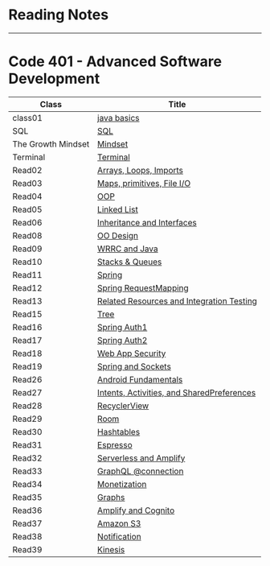 # Reading Notes
---
# Code 401 - Advanced Software Development


| Class      | Title |
| ----------- | ----------- |
| class01      | [java basics](https://hashem98.github.io/reading-notes/basics/Basic)       |
| SQL      | [SQL](https://hashem98.github.io/reading-notes/SQL/SQL)       |
| The Growth Mindset      | [Mindset](https://hashem98.github.io/reading-notes/Mindset/Mindset)       |
| Terminal      | [Terminal](https://hashem98.github.io/reading-notes/Terminal/TERMINAL)       |
| Read02  | [Arrays, Loops, Imports](https://hashem98.github.io/reading-notes/class02/Read02)       |
| Read03  | [Maps, primitives, File I/O](https://hashem98.github.io/reading-notes/class03/Read03)       |
| Read04  | [OOP](https://hashem98.github.io/reading-notes/class04/Read04)       |
| Read05  | [Linked List](https://hashem98.github.io/reading-notes/class05/Read05)       |
| Read06  | [Inheritance and Interfaces](https://hashem98.github.io/reading-notes/class06/Read06)       |
| Read08  | [OO Design](https://hashem98.github.io/reading-notes/class08/Read08)       |
| Read09  | [WRRC and Java](https://hashem98.github.io/reading-notes/class09/Read09)       |
| Read10  | [ Stacks & Queues](https://hashem98.github.io/reading-notes/class10/Read10)       |
| Read11  | [Spring](https://hashem98.github.io/reading-notes/class11/Read11)       |
| Read12  | [Spring RequestMapping](https://hashem98.github.io/reading-notes/class12/Read12)       |
| Read13  | [Related Resources and Integration Testing](https://hashem98.github.io/reading-notes/class13/Read13)       |
| Read15  | [Tree](https://hashem98.github.io/reading-notes/class15/Read15)       |
| Read16  | [Spring Auth1](https://hashem98.github.io/reading-notes/class16/Read16)       |
| Read17  | [Spring Auth2](https://hashem98.github.io/reading-notes/class17/Read17)       |
| Read18  | [Web App Security](https://hashem98.github.io/reading-notes/class18/Read18)       |
| Read19  | [Spring and Sockets](https://hashem98.github.io/reading-notes/class19/Read19)       |
| Read26  | [Android Fundamentals](https://hashem98.github.io/reading-notes/class26/Read26)       |
| Read27  | [Intents, Activities, and SharedPreferences](https://hashem98.github.io/reading-notes/class27/Read27)       |
| Read28  | [RecyclerView](https://hashem98.github.io/reading-notes/class28/Read28)       |
| Read29  | [Room](https://hashem98.github.io/reading-notes/class29/read29)       |
| Read30  | [Hashtables](https://hashem98.github.io/reading-notes/class30/Read30)       |
| Read31  | [Espresso](https://hashem98.github.io/reading-notes/class31/Read31)       |
| Read32  | [Serverless and Amplify](https://hashem98.github.io/reading-notes/class32/Read32)       |
| Read33  | [GraphQL @connection](https://hashem98.github.io/reading-notes/class33/Read33)       |
| Read34  | [Monetization](https://hashem98.github.io/reading-notes/class34/Read34)       |
| Read35  | [Graphs](https://hashem98.github.io/reading-notes/class35/Read35)      |
| Read36  | [Amplify and Cognito](https://hashem98.github.io/reading-notes/class36/Read36)      |
| Read37  | [Amazon S3](https://hashem98.github.io/reading-notes/class37/Read37)      |
| Read38  | [Notification](https://hashem98.github.io/reading-notes/class38/Read38)      |
| Read39  | [Kinesis](https://hashem98.github.io/reading-notes/class39/Read39)      |































  

